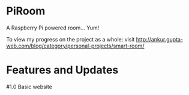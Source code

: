 # PiRoom
A Raspberry Pi powered room... Yum!

To view my progress on the project as a whole:
visit http://ankur.gupta-web.com/blog/category/personal-projects/smart-room/

# Features and Updates
#1.0
Basic website